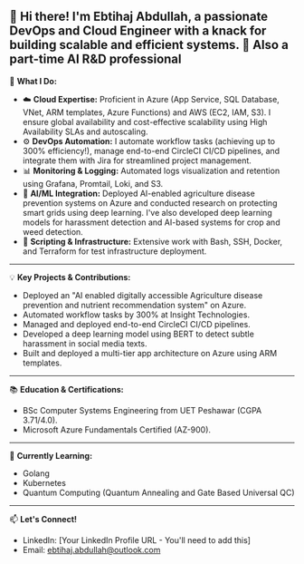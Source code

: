 👋 Hi there! I'm Ebtihaj Abdullah, a passionate DevOps and Cloud Engineer with a knack for building scalable and efficient systems.
🥸 Also a part-time AI R&D professional
---

🚀 **What I Do:**

* ☁️ **Cloud Expertise:** Proficient in Azure (App Service, SQL Database, VNet, ARM templates, Azure Functions) and AWS (EC2, IAM, S3). I ensure global availability and cost-effective scalability using High Availability SLAs and autoscaling.
* ⚙️ **DevOps Automation:** I automate workflow tasks (achieving up to 300% efficiency!), manage end-to-end CircleCI CI/CD pipelines, and integrate them with Jira for streamlined project management.
* 📊 **Monitoring & Logging:** Automated logs visualization and retention using Grafana, Promtail, Loki, and S3.
* 🤖 **AI/ML Integration:** Deployed AI-enabled agriculture disease prevention systems on Azure and conducted research on protecting smart grids using deep learning. I've also developed deep learning models for harassment detection and AI-based systems for crop and weed detection.
* 🐍 **Scripting & Infrastructure:** Extensive work with Bash, SSH, Docker, and Terraform for test infrastructure deployment.

---

💡 **Key Projects & Contributions:**

* Deployed an "AI enabled digitally accessible Agriculture disease prevention and nutrient recommendation system" on Azure.
* Automated workflow tasks by 300% at Insight Technologies.
* Managed and deployed end-to-end CircleCI CI/CD pipelines.
* Developed a deep learning model using BERT to detect subtle harassment in social media texts.
* Built and deployed a multi-tier app architecture on Azure using ARM templates.

---

📚 **Education & Certifications:**

* BSc Computer Systems Engineering from UET Peshawar (CGPA 3.71/4.0).
* Microsoft Azure Fundamentals Certified (AZ-900).

---

🔭 **Currently Learning:**

* Golang
* Kubernetes
* Quantum Computing (Quantum Annealing and Gate Based Universal QC)

---

📫 **Let's Connect!**

* LinkedIn: [Your LinkedIn Profile URL - You'll need to add this]
* Email: ebtihaj.abdullah@outlook.com
